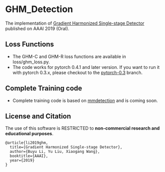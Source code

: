# GHM_Detection
The implementation of [Gradient Harmonized Single-stage Detector](https://arxiv.org/abs/1811.05181) published on AAAI 2019 (Oral).

## Loss Functions
* The GHM-C and GHM-R loss functions are available in loss/ghm_loss.py.
* The code works for pytorch 0.4.1 and later version. If you want to run it with pytorch 0.3.x, please checkout to the [pytorch-0.3](https://github.com/libuyu/GHM_Detection/tree/pytorch-0.3) branch.

## Complete Training code
* Complete training code is based on [mmdetection](https://github.com/open-mmlab/mmdetection) and is coming soon.

## License and Citation
The use of this software is RESTRICTED to **non-commercial research and educational purposes**.

```
@article{li2019ghm,
  title={Gradient Harmonized Single-stage Detector},
  author={Buyu Li, Yu Liu, Xiaogang Wang},
  booktitle={AAAI},
  year={2019}
}
```

